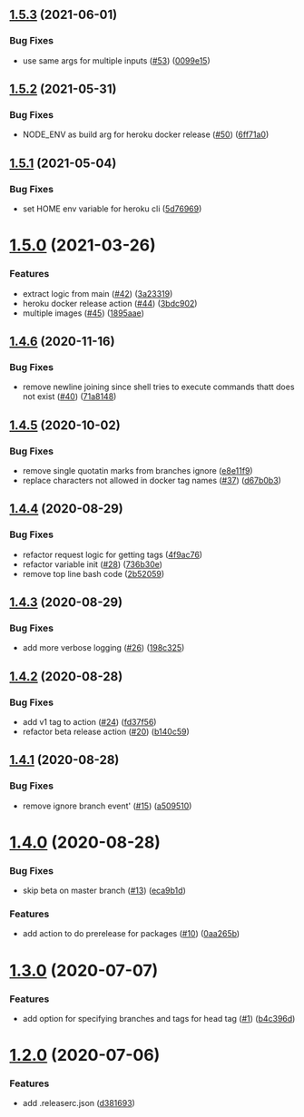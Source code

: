 ## [1.5.3](https://github.com/Storykit/github-actions/compare/v1.5.2...v1.5.3) (2021-06-01)


### Bug Fixes

* use same args for multiple inputs ([#53](https://github.com/Storykit/github-actions/issues/53)) ([0099e15](https://github.com/Storykit/github-actions/commit/0099e15f5fd78c136cc37d9c5e3ad9cc33df0a1f))

## [1.5.2](https://github.com/Storykit/github-actions/compare/v1.5.1...v1.5.2) (2021-05-31)


### Bug Fixes

* NODE_ENV as build arg for heroku docker release ([#50](https://github.com/Storykit/github-actions/issues/50)) ([6ff71a0](https://github.com/Storykit/github-actions/commit/6ff71a0a85480405261f1553c29f335a7d894948))

## [1.5.1](https://github.com/Storykit/github-actions/compare/v1.5.0...v1.5.1) (2021-05-04)


### Bug Fixes

* set HOME env variable for heroku cli ([5d76969](https://github.com/Storykit/github-actions/commit/5d76969d9abde62c0c1711367fec4e53f4a275d3))

# [1.5.0](https://github.com/Storykit/github-actions/compare/v1.4.6...v1.5.0) (2021-03-26)


### Features

* extract logic from main ([#42](https://github.com/Storykit/github-actions/issues/42)) ([3a23319](https://github.com/Storykit/github-actions/commit/3a23319d21fe82142b35040cb4ec2954748a5821))
* heroku docker release action ([#44](https://github.com/Storykit/github-actions/issues/44)) ([3bdc902](https://github.com/Storykit/github-actions/commit/3bdc902e93286b49d50458e37813cded6d6dd143))
* multiple images ([#45](https://github.com/Storykit/github-actions/issues/45)) ([1895aae](https://github.com/Storykit/github-actions/commit/1895aaee49accbf8247fbb1af5cac7f2b4110d3e))

## [1.4.6](https://github.com/Storykit/github-actions/compare/v1.4.5...v1.4.6) (2020-11-16)


### Bug Fixes

* remove newline joining since shell tries to execute commands thatt does not exist ([#40](https://github.com/Storykit/github-actions/issues/40)) ([71a8148](https://github.com/Storykit/github-actions/commit/71a8148ea4ba2a7bd16a55534376ed6a1ac47be9))

## [1.4.5](https://github.com/Storykit/github-actions/compare/v1.4.4...v1.4.5) (2020-10-02)


### Bug Fixes

* remove single quotatin marks from branches ignore ([e8e11f9](https://github.com/Storykit/github-actions/commit/e8e11f913d1d4feb92bdd6c1a2c8a543b278efe9))
* replace characters not allowed in docker tag names ([#37](https://github.com/Storykit/github-actions/issues/37)) ([d67b0b3](https://github.com/Storykit/github-actions/commit/d67b0b3ca9fcae150e554715abe3a01f9dda1268))

## [1.4.4](https://github.com/Storykit/github-actions/compare/v1.4.3...v1.4.4) (2020-08-29)


### Bug Fixes

* refactor request logic for getting tags ([4f9ac76](https://github.com/Storykit/github-actions/commit/4f9ac76651bd7ed4fb207e35cb845e864aaa8504))
* refactor variable init ([#28](https://github.com/Storykit/github-actions/issues/28)) ([736b30e](https://github.com/Storykit/github-actions/commit/736b30e8c143a0b242b0a16ba2885d2731d465a6))
* remove top line bash code ([2b52059](https://github.com/Storykit/github-actions/commit/2b52059785ada8f82559e32455c250b82ec92e3e))

## [1.4.3](https://github.com/Storykit/github-actions/compare/v1.4.2...v1.4.3) (2020-08-29)


### Bug Fixes

* add more verbose logging ([#26](https://github.com/Storykit/github-actions/issues/26)) ([198c325](https://github.com/Storykit/github-actions/commit/198c3258bfcbb7060f40c6fededebf91ea807dc6))

## [1.4.2](https://github.com/Storykit/github-actions/compare/v1.4.1...v1.4.2) (2020-08-28)


### Bug Fixes

* add v1 tag to action ([#24](https://github.com/Storykit/github-actions/issues/24)) ([fd37f56](https://github.com/Storykit/github-actions/commit/fd37f568de46391ff28ce9bf2b043e1c4058401b))
* refactor beta release action ([#20](https://github.com/Storykit/github-actions/issues/20)) ([b140c59](https://github.com/Storykit/github-actions/commit/b140c596bcf6c5cdce8aeb4544ae835d261f7b19))

## [1.4.1](https://github.com/Storykit/github-actions/compare/v1.4.0...v1.4.1) (2020-08-28)


### Bug Fixes

* remove ignore branch event' ([#15](https://github.com/Storykit/github-actions/issues/15)) ([a509510](https://github.com/Storykit/github-actions/commit/a50951042b8489f83de7ee635dfdea4a8a4415ba))

# [1.4.0](https://github.com/Storykit/github-actions/compare/v1.3.0...v1.4.0) (2020-08-28)


### Bug Fixes

* skip beta on master branch ([#13](https://github.com/Storykit/github-actions/issues/13)) ([eca9b1d](https://github.com/Storykit/github-actions/commit/eca9b1d26086dedb3ce7c2327d1a884034924226))


### Features

* add action to do prerelease for packages ([#10](https://github.com/Storykit/github-actions/issues/10)) ([0aa265b](https://github.com/Storykit/github-actions/commit/0aa265ba52b938cf90e26703a39647ca011d43b6))

# [1.3.0](https://github.com/Storykit/github-actions/compare/v1.2.0...v1.3.0) (2020-07-07)


### Features

* add option for specifying branches and tags for head tag ([#1](https://github.com/Storykit/github-actions/issues/1)) ([b4c396d](https://github.com/Storykit/github-actions/commit/b4c396d0ef40dd1f0454d52a269537d318263d36))

# [1.2.0](https://github.com/Storykit/github-actions/compare/v1.1.0...v1.2.0) (2020-07-06)


### Features

* add .releaserc.json ([d381693](https://github.com/Storykit/github-actions/commit/d3816932b61b6c429e583f5817947e28498fa4d8))
